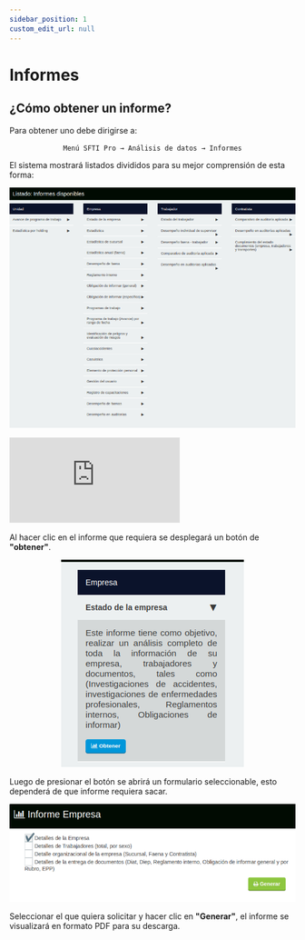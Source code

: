 ```yaml
---
sidebar_position: 1
custom_edit_url: null
---
```

# Informes
## ¿Cómo obtener un informe?
Para obtener uno debe dirigirse a:

<div align="center">

```bash
Menú SFTI Pro → Análisis de datos → Informes
```
</div>

El sistema mostrará listados divididos para su mejor comprensión de esta forma:
 
<div align="center">

![listado](/img/img_manual/img_analisis_datos/2023-09-21_10-43.png)

</div>

<div class="video-responsive">

<iframe src="https://www.youtube.com/embed/oFMX7pdMocc/?rel=0" title="YouTube video player" frameborder="0" allow="accelerometer; autoplay; clipboard-write; encrypted-media; gyroscope; picture-in-picture; web-share" allowfullscreen></iframe>

</div>

Al hacer clic en el informe que requiera se desplegará un botón de **"obtener"**.

<div align="center">

![Obtener](/img/img_manual/img_analisis_datos/2023-09-21_10-45.png)


</div>

Luego de presionar el botón se abrirá un formulario seleccionable, esto dependerá de que informe requiera sacar.

<div align="center">

![Formulario](/img/img_manual/img_analisis_datos/2023-09-21_10-46.png)

</div>

Seleccionar el que quiera solicitar y hacer clic en **"Generar"**, el informe se visualizará en formato PDF para su descarga.

